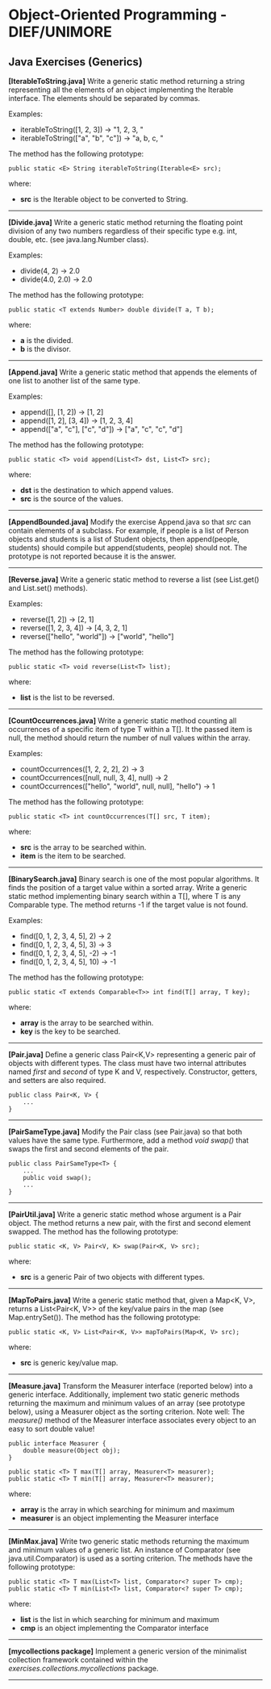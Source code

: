 # Object-Oriented Programming - DIEF/UNIMORE

## Java Exercises (Generics)

**[IterableToString.java]** Write a generic static method returning a string representing all the elements of an object
implementing the Iterable<E> interface. The elements should be separated by commas.

Examples:

* iterableToString([1, 2, 3]) → "1, 2, 3, "
* iterableToString(["a", "b", "c"]) → "a, b, c, "

The method has the following prototype:

```
public static <E> String iterableToString(Iterable<E> src);
```

where:

* **src** is the Iterable object to be converted to String.

---

**[Divide.java]** Write a generic static method returning the floating point division of any two numbers regardless of
their specific type e.g. int, double, etc. (see java.lang.Number class).

Examples:

* divide(4, 2) → 2.0
* divide(4.0, 2.0) → 2.0

The method has the following prototype:

```
public static <T extends Number> double divide(T a, T b);
```

where:

* **a** is the divided.
* **b** is the divisor.

---

**[Append.java]** Write a generic static method that appends the elements of one list to another list of the same type.

Examples:

* append([], [1, 2]) → [1, 2]
* append([1, 2], [3, 4]) → [1, 2, 3, 4]
* append(["a", "c"], ["c", "d"]) → ["a", "c", "c", "d"]

The method has the following prototype:

```
public static <T> void append(List<T> dst, List<T> src);
```

where:

* **dst** is the destination to which append values.
* **src** is the source of the values.

---

**[AppendBounded.java]** Modify the exercise Append.java so that *src* can contain elements of a subclass. For
example, if people is a list of Person objects and students is a list of Student objects, then append(people, students)
should compile but append(students, people) should not. The prototype is not reported because it is the answer.

---

**[Reverse.java]** Write a generic static method to reverse a list (see List.get() and List.set() methods).

Examples:

* reverse([1, 2]) → [2, 1]
* reverse([1, 2, 3, 4]) → [4, 3, 2, 1]
* reverse(["hello", "world"]) → ["world", "hello"]

The method has the following prototype:

```
public static <T> void reverse(List<T> list);
```

where:

* **list** is the list to be reversed.

---

**[CountOccurrences.java]** Write a generic static method counting all occurrences of a specific item of type T within a T[].
It the passed item is null, the method should return the number of null values within the array.

Examples:

* countOccurrences([1, 2, 2, 2], 2) → 3
* countOccurrences([null, null, 3, 4], null) → 2
* countOccurrences(["hello", "world", null, null], "hello") → 1

The method has the following prototype:

```
public static <T> int countOccurrences(T[] src, T item);
```

where:

* **src** is the array to be searched within.
* **item** is the item to be searched.

---

**[BinarySearch.java]**  Binary search is one of the most popular algorithms. It finds the position of a target value within a sorted array. Write a generic static method implementing binary search within a T[], where T is any Comparable type. The method returns -1 if the target value is not found.

Examples:

* find([0, 1, 2, 3, 4, 5], 2) → 2
* find([0, 1, 2, 3, 4, 5], 3) → 3
* find([0, 1, 2, 3, 4, 5], -2) → -1
* find([0, 1, 2, 3, 4, 5], 10) → -1

The method has the following prototype:

```
public static <T extends Comparable<T>> int find(T[] array, T key);
```

where:

* **array** is the array to be searched within.
* **key** is the key to be searched.

---

**[Pair.java]** Define a generic class Pair<K,V> representing a generic pair of objects with different types. The class must have two internal attributes named *first* and *second* of type K and V, respectively. Constructor, getters, and setters are also required.

```
public class Pair<K, V> {
    ...
}
```

---

**[PairSameType.java]** Modify the Pair class (see Pair.java) so that both values have the same type. Furthermore, add a method *void swap()* that swaps the first and second elements of the pair. 


```
public class PairSameType<T> {
    ...
    public void swap();
    ...
}
```

---

**[PairUtil.java]** Write a generic static method whose argument is a Pair object. The method returns a new pair,
with the first and second element swapped. The method has the following prototype:

```
public static <K, V> Pair<V, K> swap(Pair<K, V> src);
```

where:

* **src** is a generic Pair of two objects with different types.

---

**[MapToPairs.java]** Write a generic static method that, given a Map<K, V>, returns a List<Pair<K, V>> of the key/value pairs in the map (see Map.entrySet()). The method has the following prototype:

```
public static <K, V> List<Pair<K, V>> mapToPairs(Map<K, V> src);
```

where:

* **src** is generic key/value map.

---

**[Measure.java]** Transform the Measurer interface (reported below) into a generic interface. Additionally, implement two static generic methods returning the maximum and minimum values of an array (see prototype below), using a Measurer object as the sorting criterion. Note well: The *measure()* method of the Measurer interface associates every object to an easy to sort double value!

```
public interface Measurer {
    double measure(Object obj);
}
```

```
public static <T> T max(T[] array, Measurer<T> measurer);
public static <T> T min(T[] array, Measurer<T> measurer);
```

where:

* **array** is the array in which searching for minimum and maximum
* **measurer** is an object implementing the Measurer<T> interface

---

**[MinMax.java]** Write two generic static methods returning the maximum and minimum values of a generic list. An
instance of Comparator (see java.util.Comparator<T>) is used as a sorting criterion. The methods have the following
prototype:

```
public static <T> T max(List<T> list, Comparator<? super T> cmp);
public static <T> T min(List<T> list, Comparator<? super T> cmp);
```

where:

* **list** is the list in which searching for minimum and maximum
* **cmp** is an object implementing the Comparator interface

---

**[mycollections package]** Implement a generic version of the minimalist collection framework contained within the
*exercises.collections.mycollections* package.

---